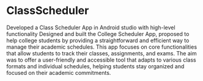 # ClassScheduler
Developed a Class Scheduler App in Android studio with high-level functionality
Designed and built the College Scheduler App, proposed to help college students by providing a straightforward and efficient way to manage their academic schedules. This app focuses on core functionalities that allow students to track their classes, assignments, and exams. The aim was to offer a user-friendly and accessible tool that adapts to various class formats and individual schedules, helping students stay organized and focused on their academic commitments.
